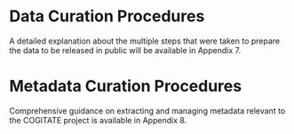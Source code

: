 # Data Curation Procedures

A detailed explanation about the multiple steps that were taken to prepare the data to be released in public will be available in Appendix 7.

# Metadata Curation Procedures

Comprehensive guidance on extracting and managing metadata relevant to the COGITATE project is available in Appendix 8.